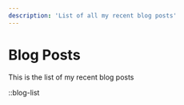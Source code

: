 ```yaml
---
description: 'List of all my recent blog posts'
---
```

# Blog Posts
This is the list of my recent blog posts

::blog-list